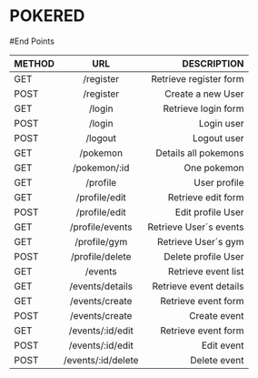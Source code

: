 # POKERED
#End Points

| METHOD   |      URL      |  DESCRIPTION|
|----------|:-------------:|------:      |
| GET      |  /register    | Retrieve register form |
| POST     |  /register    | Create a new User      |
| GET      |  /login       | Retrieve  login form   |
| POST     |  /login       | Login user             |
| POST     |  /logout      | Logout user            |
| GET      |  /pokemon     | Details all pokemons     |
| GET      |  /pokemon/:id | One pokemon   |
| GET      |  /profile     | User profile     |
| GET      |  /profile/edit| Retrieve edit form  |
| POST     |  /profile/edit| Edit profile User  |
| GET      |  /profile/events| Retrieve User´s events |
| GET      |  /profile/gym   | Retrieve User´s gym  |
| POST     |  /profile/delete| Delete profile User  |
| GET      |  /events           | Retrieve event list |
| GET      |  /events/details   | Retrieve event details |
| GET      |  /events/create    | Retrieve event form | =>///// only for leaders 
| POST     |  /events/create    | Create event  |
| GET      |  /events/:id/edit      | Retrieve event form | =>///// only for leaders 
| POST     |  /events/:id/edit      | Edit event  |
| POST     |  /events/:id/delete    | Delete event  |




